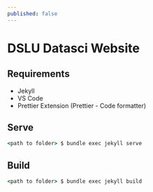 ```yaml
---
published: false
---
```


# DSLU Datasci Website

<!-- TODO: Description here -->

<!-- Description here -->

## Requirements

- Jekyll
- VS Code
- Prettier Extension (Prettier - Code formatter)

## Serve

```cmd
<path to folder> $ bundle exec jekyll serve
```

## Build

```cmd
<path to folder> $ bundle exec jekyll build
```
